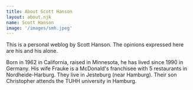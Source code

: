```yaml
---
title: About Scott Hanson
layout: about.njk
name: Scott Hanson
image: '/images/smh.jpeg'
---
```


This is a personal weblog by Scott Hanson. The opinions expressed here are his and his alone.

Born in 1962 in California, raised in Minnesota, he has lived since 1990 in Germany. His wife Frauke is a McDonald's franchisee with 5 restaurants in Nordheide-Harburg. They live in Jesteburg (near Hamburg). Their son Christopher attends the TUHH university in Hamburg.
